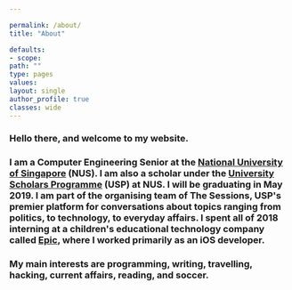 ```yaml
---

permalink: /about/
title: "About"

defaults:
- scope:
path: ""
type: pages
values:
layout: single
author_profile: true
classes: wide
---
```



### Hello there, and welcome to my website. 

### I am a Computer Engineering Senior at the [National University of Singapore](http://www.nus.edu.sg) (NUS). I am also a scholar under the [University Scholars Programme](http://www.usp.nus.edu.sg) (USP) at NUS. I will be graduating in May 2019.  I am part of the organising team of The Sessions, USP's premier platform for conversations about topics ranging from politics, to technology, to everyday affairs. I spent all of 2018 interning at a children's educational technology company called [Epic](www.getepic.com), where I worked primarily as an iOS developer.

### My main interests are programming, writing, travelling, hacking, current affairs, reading, and soccer.


